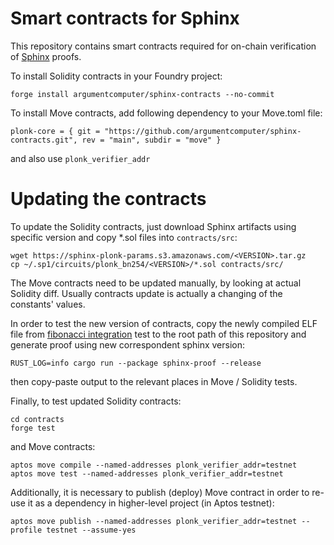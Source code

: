 # Smart contracts for Sphinx

This repository contains smart contracts required for on-chain verification of [Sphinx](https://github.com/lurk-lab/sphinx) proofs.

To install Solidity contracts in your Foundry project:

```
forge install argumentcomputer/sphinx-contracts --no-commit
```

To install Move contracts, add following dependency to your Move.toml file:

```
plonk-core = { git = "https://github.com/argumentcomputer/sphinx-contracts.git", rev = "main", subdir = "move" }
```

and also use `plonk_verifier_addr`

# Updating the contracts

To update the Solidity contracts, just download Sphinx artifacts using specific version and copy *.sol files into `contracts/src`:
```
wget https://sphinx-plonk-params.s3.amazonaws.com/<VERSION>.tar.gz
cp ~/.sp1/circuits/plonk_bn254/<VERSION>/*.sol contracts/src/
```

The Move contracts need to be updated manually, by looking at actual Solidity diff.
Usually contracts update is actually a changing of the constants' values.

In order to test the new version of contracts, copy the newly compiled ELF file from [fibonacci integration](https://github.com/argumentcomputer/sphinx/tree/dev/tests/fibonacci/elf)
test to the root path of this repository and generate proof using new correspondent sphinx version:

```
RUST_LOG=info cargo run --package sphinx-proof --release
```

then copy-paste output to the relevant places in Move / Solidity tests.

Finally, to test updated Solidity contracts:

```
cd contracts
forge test
```

and Move contracts:

```
aptos move compile --named-addresses plonk_verifier_addr=testnet
aptos move test --named-addresses plonk_verifier_addr=testnet
```

Additionally, it is necessary to publish (deploy) Move contract in order to re-use it as a dependency in higher-level project (in Aptos testnet):

```
aptos move publish --named-addresses plonk_verifier_addr=testnet --profile testnet --assume-yes
```

